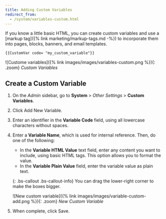 ```yaml
---
title: Adding Custom Variables
redirect_from: 
  - /system/variables-custom.html
---
```


If you know a little basic HTML, you can create custom variables and use a [markup tag]({% link marketing/markup-tags.md -%}) to incorporate them into pages, blocks, banners, and email templates.

<!-- {%- raw -%} -->

    {{CustomVar code= "my_custom_variable"}}

<!-- {% endraw %} -->

![Custome variables]({% link images/images/variables-custom.png %}){: .zoom}
_Custom Variables_

## Create a Custom Variable

1. On the _Admin_ sidebar, go to **System** > _Other Settings_ > **Custom Variables**.

1. Click <span class="btn">Add New Variable</span>.

1. Enter an identifier in the **Variable Code** field, using all lowercase characters without spaces.

1. Enter a **Variable Name**, which is used for internal reference. Then, do one of the following:

   - In the **Variable HTML Value** text field, enter any content you want to include, using basic HTML tags. This option allows you to format the value.
   - In the **Variable Plain Value** field, enter the variable value as plain text.

    {: .bs-callout .bs-callout-info}
    You can drag the lower-right corner to make the boxes bigger.

    ![New custom variable]({% link images/images/variable-custom-add.png %}){: .zoom}
    _New Custom Variable_

1. When complete, click <span class="btn">Save</span>.
